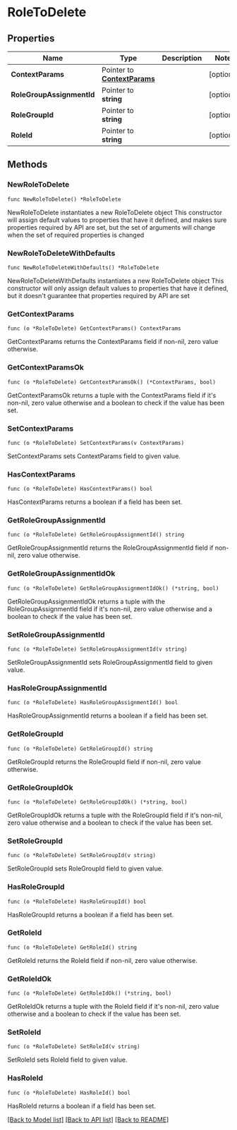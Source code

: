# RoleToDelete

## Properties

Name | Type | Description | Notes
------------ | ------------- | ------------- | -------------
**ContextParams** | Pointer to [**ContextParams**](ContextParams.md) |  | [optional] 
**RoleGroupAssignmentId** | Pointer to **string** |  | [optional] 
**RoleGroupId** | Pointer to **string** |  | [optional] 
**RoleId** | Pointer to **string** |  | [optional] 

## Methods

### NewRoleToDelete

`func NewRoleToDelete() *RoleToDelete`

NewRoleToDelete instantiates a new RoleToDelete object
This constructor will assign default values to properties that have it defined,
and makes sure properties required by API are set, but the set of arguments
will change when the set of required properties is changed

### NewRoleToDeleteWithDefaults

`func NewRoleToDeleteWithDefaults() *RoleToDelete`

NewRoleToDeleteWithDefaults instantiates a new RoleToDelete object
This constructor will only assign default values to properties that have it defined,
but it doesn't guarantee that properties required by API are set

### GetContextParams

`func (o *RoleToDelete) GetContextParams() ContextParams`

GetContextParams returns the ContextParams field if non-nil, zero value otherwise.

### GetContextParamsOk

`func (o *RoleToDelete) GetContextParamsOk() (*ContextParams, bool)`

GetContextParamsOk returns a tuple with the ContextParams field if it's non-nil, zero value otherwise
and a boolean to check if the value has been set.

### SetContextParams

`func (o *RoleToDelete) SetContextParams(v ContextParams)`

SetContextParams sets ContextParams field to given value.

### HasContextParams

`func (o *RoleToDelete) HasContextParams() bool`

HasContextParams returns a boolean if a field has been set.

### GetRoleGroupAssignmentId

`func (o *RoleToDelete) GetRoleGroupAssignmentId() string`

GetRoleGroupAssignmentId returns the RoleGroupAssignmentId field if non-nil, zero value otherwise.

### GetRoleGroupAssignmentIdOk

`func (o *RoleToDelete) GetRoleGroupAssignmentIdOk() (*string, bool)`

GetRoleGroupAssignmentIdOk returns a tuple with the RoleGroupAssignmentId field if it's non-nil, zero value otherwise
and a boolean to check if the value has been set.

### SetRoleGroupAssignmentId

`func (o *RoleToDelete) SetRoleGroupAssignmentId(v string)`

SetRoleGroupAssignmentId sets RoleGroupAssignmentId field to given value.

### HasRoleGroupAssignmentId

`func (o *RoleToDelete) HasRoleGroupAssignmentId() bool`

HasRoleGroupAssignmentId returns a boolean if a field has been set.

### GetRoleGroupId

`func (o *RoleToDelete) GetRoleGroupId() string`

GetRoleGroupId returns the RoleGroupId field if non-nil, zero value otherwise.

### GetRoleGroupIdOk

`func (o *RoleToDelete) GetRoleGroupIdOk() (*string, bool)`

GetRoleGroupIdOk returns a tuple with the RoleGroupId field if it's non-nil, zero value otherwise
and a boolean to check if the value has been set.

### SetRoleGroupId

`func (o *RoleToDelete) SetRoleGroupId(v string)`

SetRoleGroupId sets RoleGroupId field to given value.

### HasRoleGroupId

`func (o *RoleToDelete) HasRoleGroupId() bool`

HasRoleGroupId returns a boolean if a field has been set.

### GetRoleId

`func (o *RoleToDelete) GetRoleId() string`

GetRoleId returns the RoleId field if non-nil, zero value otherwise.

### GetRoleIdOk

`func (o *RoleToDelete) GetRoleIdOk() (*string, bool)`

GetRoleIdOk returns a tuple with the RoleId field if it's non-nil, zero value otherwise
and a boolean to check if the value has been set.

### SetRoleId

`func (o *RoleToDelete) SetRoleId(v string)`

SetRoleId sets RoleId field to given value.

### HasRoleId

`func (o *RoleToDelete) HasRoleId() bool`

HasRoleId returns a boolean if a field has been set.


[[Back to Model list]](../README.md#documentation-for-models) [[Back to API list]](../README.md#documentation-for-api-endpoints) [[Back to README]](../README.md)


